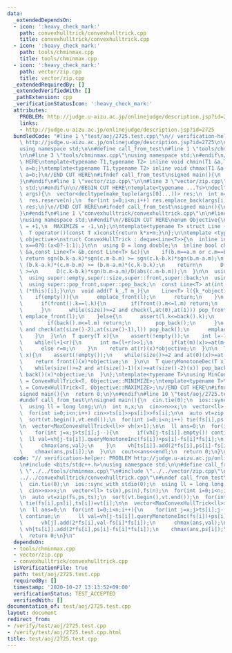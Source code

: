 ```yaml
---
data:
  _extendedDependsOn:
  - icon: ':heavy_check_mark:'
    path: convexhulltrick/convexhulltrick.cpp
    title: convexhulltrick/convexhulltrick.cpp
  - icon: ':heavy_check_mark:'
    path: tools/chminmax.cpp
    title: tools/chminmax.cpp
  - icon: ':heavy_check_mark:'
    path: vector/zip.cpp
    title: vector/zip.cpp
  _extendedRequiredBy: []
  _extendedVerifiedWith: []
  _pathExtension: cpp
  _verificationStatusIcon: ':heavy_check_mark:'
  attributes:
    PROBLEM: http://judge.u-aizu.ac.jp/onlinejudge/description.jsp?id=2725
    links:
    - http://judge.u-aizu.ac.jp/onlinejudge/description.jsp?id=2725
  bundledCode: "#line 1 \"test/aoj/2725.test.cpp\"\n// verification-helper: PROBLEM\
    \ http://judge.u-aizu.ac.jp/onlinejudge/description.jsp?id=2725\n\n#include <bits/stdc++.h>\n\
    using namespace std;\n\n#define call_from_test\n#line 1 \"tools/chminmax.cpp\"\
    \n\n#line 3 \"tools/chminmax.cpp\"\nusing namespace std;\n#endif\n//BEGIN CUT\
    \ HERE\ntemplate<typename T1,typename T2> inline void chmin(T1 &a,T2 b){if(a>b)\
    \ a=b;}\ntemplate<typename T1,typename T2> inline void chmax(T1 &a,T2 b){if(a<b)\
    \ a=b;}\n//END CUT HERE\n#ifndef call_from_test\nsigned main(){\n  return 0;\n\
    }\n#endif\n#line 1 \"vector/zip.cpp\"\n\n#line 3 \"vector/zip.cpp\"\nusing namespace\
    \ std;\n#endif\n\n//BEGIN CUT HERE\ntemplate<typename ...Ts>\ndecltype(auto) zip(vector<Ts>...\
    \ args){\n  vector<decltype(make_tuple(args[0]...))> res;\n  int n=min({args.size()...});\n\
    \  res.reserve(n);\n  for(int i=0;i<n;i++) res.emplace_back(args[i]...);\n  return\
    \ res;\n}\n//END CUT HERE\n#ifndef call_from_test\nsigned main(){\n  return 0;\n\
    }\n#endif\n#line 1 \"convexhulltrick/convexhulltrick.cpp\"\n\n#line 3 \"convexhulltrick/convexhulltrick.cpp\"\
    \nusing namespace std;\n#endif\n//BEGIN CUT HERE\nenum Objective{\n  MINIMIZE\
    \ = +1,\n  MAXIMIZE = -1,\n};\n\ntemplate<typename T> struct Line {\n  T k,m;\n\
    \  T operator()(const T x)const{return k*x+m;}\n};\n\ntemplate <typename T, Objective\
    \ objective>\nstruct ConvexHullTrick : deque<Line<T>>{\n  inline int sgn(T x){return\
    \ x==0?0:(x<0?-1:1);}\n\n  using D = long double;\n  inline bool check(const Line<T>\
    \ &a,const Line<T> &b,const Line<T> &c){\n    if(b.m==a.m or c.m==b.m)\n     \
    \ return sgn(b.k-a.k)*sgn(c.m-b.m) >= sgn(c.k-b.k)*sgn(b.m-a.m);\n    // return\
    \ (b.k-a.k)*(c.m-b.m) >= (b.m-a.m)*(c.k-b.k);\n    return\n      D(b.k-a.k)*sgn(c.m-b.m)/D(abs(b.m-a.m))\
    \ >=\n      D(c.k-b.k)*sgn(b.m-a.m)/D(abs(c.m-b.m));\n  }\n\n  using super = deque<Line<T>>;\n\
    \  using super::empty,super::size,super::front,super::back;\n  using super::emplace_front,super::emplace_back;\n\
    \  using super::pop_front,super::pop_back;\n  const Line<T> at(int i) const{return\
    \ (*this)[i];}\n\n  void add(T k_,T m_){\n    Line<T> l({k_*objective,m_*objective});\n\
    \    if(empty()){\n      emplace_front(l);\n      return;\n    }\n    if(front().k<=l.k){\n\
    \      if(front().k==l.k){\n        if(front().m<=l.m) return;\n        pop_front();\n\
    \      }\n      while(size()>=2 and check(l,at(0),at(1))) pop_front();\n     \
    \ emplace_front(l);\n    }else{\n      assert(l.k<=back().k);\n      if(back().k==l.k){\n\
    \        if(back().m<=l.m) return;\n        pop_back();\n      }\n      while(size()>=2\
    \ and check(at(size()-2),at(size()-1),l)) pop_back();\n      emplace_back(l);\n\
    \    }\n  }\n\n  T query(T x){\n    assert(!empty());\n    int l=-1,r=size()-1;\n\
    \    while(l+1<r){\n      int m=(l+r)>>1;\n      if(at(m)(x)>=at(m+1)(x)) l=m;\n\
    \      else r=m;\n    }\n    return at(r)(x)*objective;\n  }\n\n  T queryMonotoneInc(T\
    \ x){\n    assert(!empty());\n    while(size()>=2 and at(0)(x)>=at(1)(x)) pop_front();\n\
    \    return front()(x)*objective;\n  }\n\n  T queryMonotoneDec(T x){\n    assert(!empty());\n\
    \    while(size()>=2 and at(size()-1)(x)>=at(size()-2)(x)) pop_back();\n    return\
    \ back()(x)*objective;\n  }\n};\ntemplate<typename T>\nusing MinConvexHullTrick\
    \ = ConvexHullTrick<T, Objective::MINIMIZE>;\ntemplate<typename T>\nusing MaxConvexHullTrick\
    \ = ConvexHullTrick<T, Objective::MAXIMIZE>;\n//END CUT HERE\n#ifndef call_from_test\n\
    signed main(){\n  return 0;\n}\n#endif\n#line 10 \"test/aoj/2725.test.cpp\"\n\
    #undef call_from_test\n\nsigned main(){\n  cin.tie(0);\n  ios::sync_with_stdio(0);\n\
    \  using ll = long long;\n\n  int n,x;\n  cin>>n>>x;\n  vector<ll> ts(n),ps(n),fs(n);\n\
    \  for(int i=0;i<n;i++) cin>>ts[i]>>ps[i]>>fs[i];\n\n  auto vt=zip(fs,ps,ts);\n\
    \  sort(vt.begin(),vt.end());\n  for(int i=0;i<n;i++) tie(fs[i],ps[i],ts[i])=vt[i];\n\
    \n  vector<MaxConvexHullTrick<ll>> vh(x+1);\n\n  ll ans=0;\n  for(int i=0;i<n;i++){\n\
    \    for(int j=x;j>ts[i];j--){\n      if(vh[j-ts[i]].empty()) continue;\n    \
    \  ll val=vh[j-ts[i]].queryMonotoneInc(fs[i])+ps[i]-fs[i]*fs[i];\n      vh[j].add(2*fs[i],val-fs[i]*fs[i]);\n\
    \      chmax(ans,val);\n    }\n    vh[ts[i]].add(2*fs[i],ps[i]-fs[i]*fs[i]);\n\
    \    chmax(ans,ps[i]);\n  }\n\n  cout<<ans<<endl;\n  return 0;\n}\n"
  code: "// verification-helper: PROBLEM http://judge.u-aizu.ac.jp/onlinejudge/description.jsp?id=2725\n\
    \n#include <bits/stdc++.h>\nusing namespace std;\n\n#define call_from_test\n#include\
    \ \"../../tools/chminmax.cpp\"\n#include \"../../vector/zip.cpp\"\n#include \"\
    ../../convexhulltrick/convexhulltrick.cpp\"\n#undef call_from_test\n\nsigned main(){\n\
    \  cin.tie(0);\n  ios::sync_with_stdio(0);\n  using ll = long long;\n\n  int n,x;\n\
    \  cin>>n>>x;\n  vector<ll> ts(n),ps(n),fs(n);\n  for(int i=0;i<n;i++) cin>>ts[i]>>ps[i]>>fs[i];\n\
    \n  auto vt=zip(fs,ps,ts);\n  sort(vt.begin(),vt.end());\n  for(int i=0;i<n;i++)\
    \ tie(fs[i],ps[i],ts[i])=vt[i];\n\n  vector<MaxConvexHullTrick<ll>> vh(x+1);\n\
    \n  ll ans=0;\n  for(int i=0;i<n;i++){\n    for(int j=x;j>ts[i];j--){\n      if(vh[j-ts[i]].empty())\
    \ continue;\n      ll val=vh[j-ts[i]].queryMonotoneInc(fs[i])+ps[i]-fs[i]*fs[i];\n\
    \      vh[j].add(2*fs[i],val-fs[i]*fs[i]);\n      chmax(ans,val);\n    }\n   \
    \ vh[ts[i]].add(2*fs[i],ps[i]-fs[i]*fs[i]);\n    chmax(ans,ps[i]);\n  }\n\n  cout<<ans<<endl;\n\
    \  return 0;\n}\n"
  dependsOn:
  - tools/chminmax.cpp
  - vector/zip.cpp
  - convexhulltrick/convexhulltrick.cpp
  isVerificationFile: true
  path: test/aoj/2725.test.cpp
  requiredBy: []
  timestamp: '2020-10-27 13:13:52+09:00'
  verificationStatus: TEST_ACCEPTED
  verifiedWith: []
documentation_of: test/aoj/2725.test.cpp
layout: document
redirect_from:
- /verify/test/aoj/2725.test.cpp
- /verify/test/aoj/2725.test.cpp.html
title: test/aoj/2725.test.cpp
---
```

